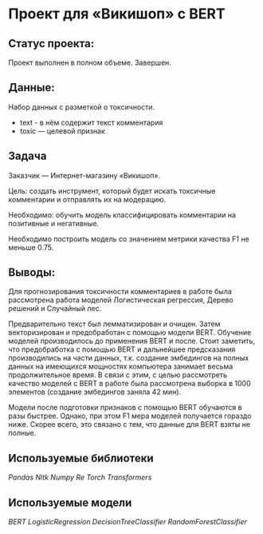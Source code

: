 # Проект для «Викишоп» с BERT

## Статус проекта: 
Проект выполнен в полном объеме. Завершен.

## Данные:

Набор данных с разметкой о токсичности.

- text - в нём содержит текст комментария
- toxic — целевой признак

## Задача

Заказчик — Интернет-магазину «Викишоп».

Цель: создать инструмент, который будет искать токсичные комментарии и отправлять их на модерацию.

Необходимо: обучить модель классифицировать комментарии на позитивные и негативные.

Необходимо построить модель со значением метрики качества F1 не меньше 0.75.

## Выводы: 
Для прогнозирования токсичности комментариев в работе была рассмотрена работа моделей Логистическая регрессия, Дерево решений и Случайный лес.

Предварительно текст был лемматизирован и очищен. Затем векторизирован и предобработан с помощью модели BERT. Обучение моделей производилось до применения BERT и после.
Стоит заметить, что предобработка с помощью BERT и дальнейшее предсказания производились на части данных, т.к. создание эмбедингов на полных данных на имеющихся мощностях компьютера занимает весьма продолжительное время. В связи с этим, с целью рассмотреть качество моделей с BERT в работе была рассмотрена выборка в 1000 элементов (создание эмбедингов заняла 42 мин).

Модели после подготовки признаков с помощью BERT обучаются в разы быстрее. Однако, при этом F1 мера моделей получается гораздо ниже. Скорее всего, это связано с тем, что данные для BERT взяты не полные.

## Используемые библиотеки

*Pandas*
*Nltk*
*Numpy*
*Re*
*Torch*
*Transformers*

## Используемые модели

*BERT*
*LogisticRegression*
*DecisionTreeClassifier*
*RandomForestClassifier*